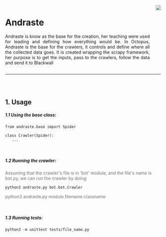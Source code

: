 <div style="display: flex; justify-content:space-between; max-height: 300px;">
    <div>
        <h1>Andraste</h1>
        <p style="margin-right: 20px;text-align: justify">Andraste is know as the base for the creation, her teaching were used for leading and defining how everything would be. In Octopus, Andraste is the base for the crawlers, it controls and define where all the collected data goes. It is created wrapping the scrapy framework, her purpose is to get the inputs, pass to the crawlers, follow the data and send it to Blackwall</p>
    </div>
    <img style="max-width: 200px; max-height: 1000px" src="https://i.pinimg.com/originals/cb/38/8a/cb388adbbb7ed5b190e06903491b82ed.jpg">
</div>

<hr>
<br><br>

##  1. Usage
##### 1.1 Using the base class:<br>
```
from andraste.base import Spider

class Crawler(Spider):
   ...  
```
<br>


##### 1.2 Running the crawler:<br>
<p style="opacity: 0.6">Assuming that the crawler's file is in 'bot' module, and the file's name is bot.py, we can run the crawler by doing:<p>

```
python3 andraste.py bot.bot.Crawler
```
<p style="opacity: 0.6">python3 andraste.py module.filename.classname<p>

<br>

##### 1.3 Running tests:<br>
```
python3 -m unittest tests/file_name.py
```